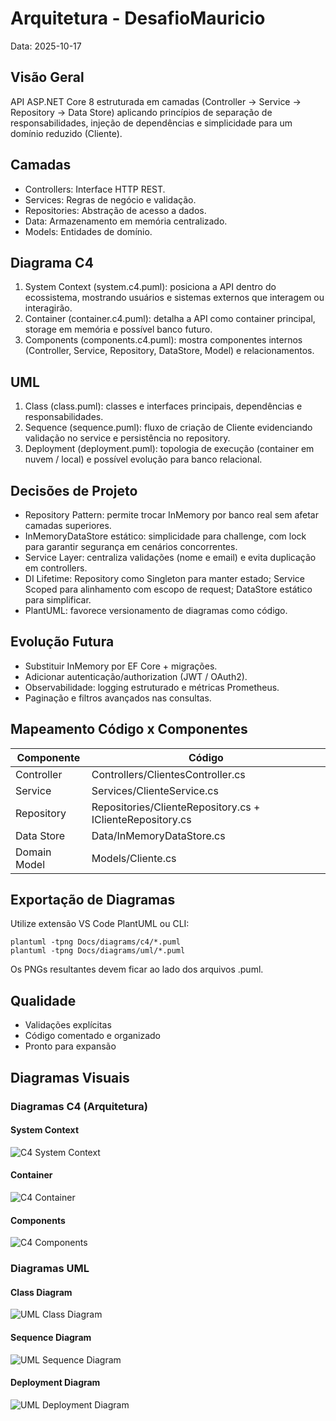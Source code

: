 # Arquitetura - DesafioMauricio

Data: 2025-10-17

## Visão Geral
API ASP.NET Core 8 estruturada em camadas (Controller -> Service -> Repository -> Data Store) aplicando princípios de separação de responsabilidades, injeção de dependências e simplicidade para um domínio reduzido (Cliente).

## Camadas
- Controllers: Interface HTTP REST.
- Services: Regras de negócio e validação.
- Repositories: Abstração de acesso a dados.
- Data: Armazenamento em memória centralizado.
- Models: Entidades de domínio.

## Diagrama C4
1. System Context (system.c4.puml): posiciona a API dentro do ecossistema, mostrando usuários e sistemas externos que interagem ou interagirão.
2. Container (container.c4.puml): detalha a API como container principal, storage em memória e possível banco futuro.
3. Components (components.c4.puml): mostra componentes internos (Controller, Service, Repository, DataStore, Model) e relacionamentos.

## UML
1. Class (class.puml): classes e interfaces principais, dependências e responsabilidades.
2. Sequence (sequence.puml): fluxo de criação de Cliente evidenciando validação no service e persistência no repository.
3. Deployment (deployment.puml): topologia de execução (container em nuvem / local) e possível evolução para banco relacional.

## Decisões de Projeto
- Repository Pattern: permite trocar InMemory por banco real sem afetar camadas superiores.
- InMemoryDataStore estático: simplicidade para challenge, com lock para garantir segurança em cenários concorrentes.
- Service Layer: centraliza validações (nome e email) e evita duplicação em controllers.
- DI Lifetime: Repository como Singleton para manter estado; Service Scoped para alinhamento com escopo de request; DataStore estático para simplificar.
- PlantUML: favorece versionamento de diagramas como código.

## Evolução Futura
- Substituir InMemory por EF Core + migrações.
- Adicionar autenticação/authorization (JWT / OAuth2).
- Observabilidade: logging estruturado e métricas Prometheus.
- Paginação e filtros avançados nas consultas.

## Mapeamento Código x Componentes
| Componente | Código |
|-----------|--------|
| Controller | Controllers/ClientesController.cs |
| Service | Services/ClienteService.cs |
| Repository | Repositories/ClienteRepository.cs + IClienteRepository.cs |
| Data Store | Data/InMemoryDataStore.cs |
| Domain Model | Models/Cliente.cs |

## Exportação de Diagramas
Utilize extensão VS Code PlantUML ou CLI:
```
plantuml -tpng Docs/diagrams/c4/*.puml
plantuml -tpng Docs/diagrams/uml/*.puml
```
Os PNGs resultantes devem ficar ao lado dos arquivos .puml.

## Qualidade
- Validações explícitas
- Código comentado e organizado
- Pronto para expansão

## Diagramas Visuais

### Diagramas C4 (Arquitetura)

#### System Context
![C4 System Context](diagrams/c4-system.jpg)

#### Container
![C4 Container](diagrams/c4-container.jpg)

#### Components
![C4 Components](diagrams/c4-components.jpg)

### Diagramas UML

#### Class Diagram
![UML Class Diagram](diagrams/uml-class.jpg)

#### Sequence Diagram
![UML Sequence Diagram](diagrams/uml-sequence.jpg)

#### Deployment Diagram
![UML Deployment Diagram](diagrams/uml-deployment.jpg)
